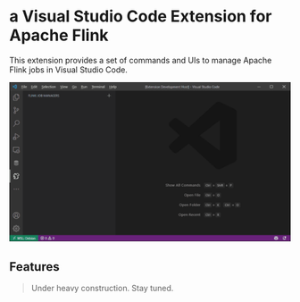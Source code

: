 # a Visual Studio Code Extension for Apache Flink

This extension provides a set of commands and UIs to manage Apache Flink jobs in Visual Studio Code.

![demo](demo.gif)

## Features

> Under heavy construction. Stay tuned.
